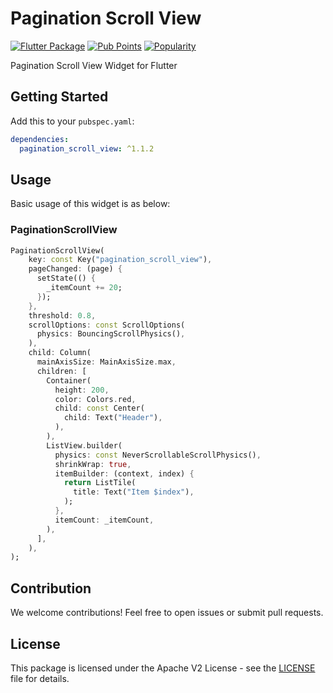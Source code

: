 # Pagination Scroll View

[![Flutter Package](https://img.shields.io/pub/v/pagination_scroll_view.svg)](https://pub.dev/packages/pagination_scroll_view)
[![Pub Points](https://img.shields.io/pub/points/pagination_scroll_view)](https://pub.dev/packages/pagination_scroll_view/score)
[![Popularity](https://img.shields.io/pub/popularity/pagination_scroll_view)](https://pub.dev/packages/pagination_scroll_view/score)

Pagination Scroll View Widget for Flutter

## Getting Started

Add this to your `pubspec.yaml`:

```yaml
dependencies:
  pagination_scroll_view: ^1.1.2
```

## Usage

Basic usage of this widget is as below:

### PaginationScrollView

```dart
PaginationScrollView(
    key: const Key("pagination_scroll_view"),
    pageChanged: (page) {
      setState(() {
        _itemCount += 20;
      });
    },
    threshold: 0.8,
    scrollOptions: const ScrollOptions(
      physics: BouncingScrollPhysics(),
    ),
    child: Column(
      mainAxisSize: MainAxisSize.max,
      children: [
        Container(
          height: 200,
          color: Colors.red,
          child: const Center(
            child: Text("Header"),
          ),
        ),
        ListView.builder(
          physics: const NeverScrollableScrollPhysics(),
          shrinkWrap: true,
          itemBuilder: (context, index) {
            return ListTile(
              title: Text("Item $index"),
            );
          },
          itemCount: _itemCount,
        ),
      ],
    ),
);
```

## Contribution

We welcome contributions! Feel free to open issues or submit pull requests.

## License

This package is licensed under the Apache V2 License - see the [LICENSE](LICENSE) file for details.